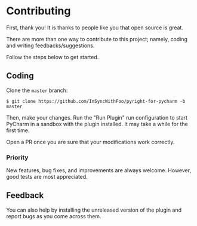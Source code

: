 # Contributing

First, thank you! It is thanks to people like you that open source is great.

There are more than one way to contribute to this project;
namely, coding and writing feedbacks/suggestions.

Follow the steps below to get started.


## Coding

Clone the `master` branch:

```shell
$ git clone https://github.com/InSyncWithFoo/pyright-for-pycharm -b master
```

Then, make your changes. Run the "Run Plugin" run configuration
to start PyCharm in a sandbox with the plugin installed.
It may take a while for the first time.

Open a PR once you are sure that your modifications work correctly.


### Priority

New features, bug fixes, and improvements are always welcome.
However, good tests are most appreciated.


## Feedback

You can also help by installing the unreleased version of the plugin
and report bugs as you come across them.

